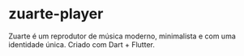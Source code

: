 # zuarte-player
Zuarte é um reprodutor de música moderno, minimalista e com uma identidade única. Criado com Dart + Flutter.
